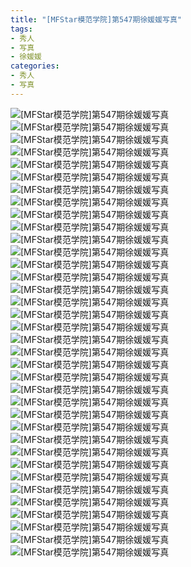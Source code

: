 ```yaml
---
title: "[MFStar模范学院]第547期徐媛媛写真"
tags: 
- 秀人
- 写真
- 徐媛媛
categories:
- 秀人
- 写真
---
```


![[MFStar模范学院]第547期徐媛媛写真](https://img.ilovese.xyz/1734715268200.webp)
![[MFStar模范学院]第547期徐媛媛写真](https://img.ilovese.xyz/1734715269925.webp)
![[MFStar模范学院]第547期徐媛媛写真](https://img.ilovese.xyz/1734715271730.webp)
![[MFStar模范学院]第547期徐媛媛写真](https://img.ilovese.xyz/1734715273707.webp)
![[MFStar模范学院]第547期徐媛媛写真](https://img.ilovese.xyz/1734715275310.webp)
![[MFStar模范学院]第547期徐媛媛写真](https://img.ilovese.xyz/1734715277232.webp)
![[MFStar模范学院]第547期徐媛媛写真](https://img.ilovese.xyz/1734715279454.webp)
![[MFStar模范学院]第547期徐媛媛写真](https://img.ilovese.xyz/1734715281250.webp)
![[MFStar模范学院]第547期徐媛媛写真](https://img.ilovese.xyz/1734715283058.webp)
![[MFStar模范学院]第547期徐媛媛写真](https://img.ilovese.xyz/1734715285020.webp)
![[MFStar模范学院]第547期徐媛媛写真](https://img.ilovese.xyz/1734715286526.webp)
![[MFStar模范学院]第547期徐媛媛写真](https://img.ilovese.xyz/1734715287980.webp)
![[MFStar模范学院]第547期徐媛媛写真](https://img.ilovese.xyz/1734715289923.webp)
![[MFStar模范学院]第547期徐媛媛写真](https://img.ilovese.xyz/1734715291957.webp)
![[MFStar模范学院]第547期徐媛媛写真](https://img.ilovese.xyz/1734715293540.webp)
![[MFStar模范学院]第547期徐媛媛写真](https://img.ilovese.xyz/1734715295285.webp)
![[MFStar模范学院]第547期徐媛媛写真](https://img.ilovese.xyz/1734715296941.webp)
![[MFStar模范学院]第547期徐媛媛写真](https://img.ilovese.xyz/1734715299093.webp)
![[MFStar模范学院]第547期徐媛媛写真](https://img.ilovese.xyz/1734715301044.webp)
![[MFStar模范学院]第547期徐媛媛写真](https://img.ilovese.xyz/1734715302743.webp)
![[MFStar模范学院]第547期徐媛媛写真](https://img.ilovese.xyz/1734715304698.webp)
![[MFStar模范学院]第547期徐媛媛写真](https://img.ilovese.xyz/1734715306357.webp)
![[MFStar模范学院]第547期徐媛媛写真](https://img.ilovese.xyz/1734715308239.webp)
![[MFStar模范学院]第547期徐媛媛写真](https://img.ilovese.xyz/1734715310324.webp)
![[MFStar模范学院]第547期徐媛媛写真](https://img.ilovese.xyz/1734715312080.webp)
![[MFStar模范学院]第547期徐媛媛写真](https://img.ilovese.xyz/1734715314434.webp)
![[MFStar模范学院]第547期徐媛媛写真](https://img.ilovese.xyz/1734715316385.webp)
![[MFStar模范学院]第547期徐媛媛写真](https://img.ilovese.xyz/1734715318049.webp)
![[MFStar模范学院]第547期徐媛媛写真](https://img.ilovese.xyz/1734715319978.webp)
![[MFStar模范学院]第547期徐媛媛写真](https://img.ilovese.xyz/1734715321903.webp)
![[MFStar模范学院]第547期徐媛媛写真](https://img.ilovese.xyz/1734715323562.webp)
![[MFStar模范学院]第547期徐媛媛写真](https://img.ilovese.xyz/1734715325043.webp)
![[MFStar模范学院]第547期徐媛媛写真](https://img.ilovese.xyz/1734715327024.webp)
![[MFStar模范学院]第547期徐媛媛写真](https://img.ilovese.xyz/1734715329631.webp)
![[MFStar模范学院]第547期徐媛媛写真](https://img.ilovese.xyz/1734715331434.webp)
![[MFStar模范学院]第547期徐媛媛写真](https://img.ilovese.xyz/1734715333287.webp)
